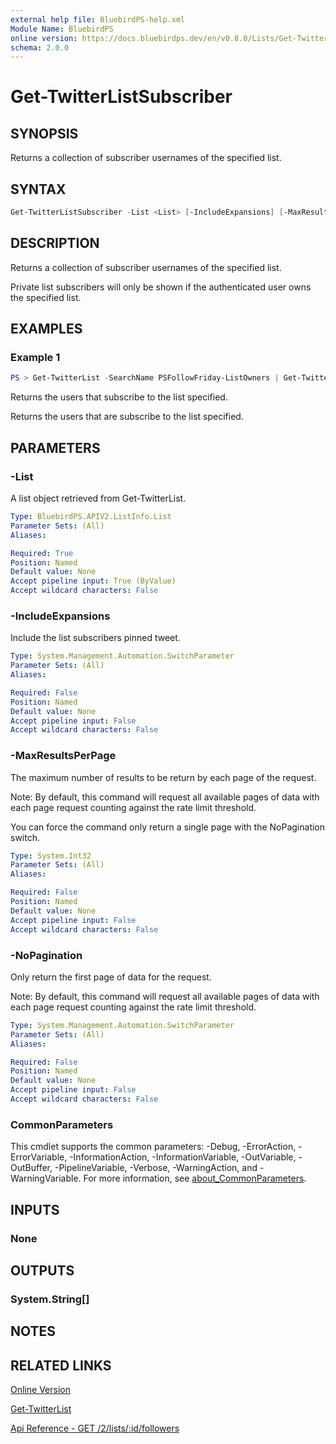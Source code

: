 ```yaml
---
external help file: BluebirdPS-help.xml
Module Name: BluebirdPS
online version: https://docs.bluebirdps.dev/en/v0.8.0/Lists/Get-TwitterListSubscriber
schema: 2.0.0
---
```


# Get-TwitterListSubscriber

## SYNOPSIS

Returns a collection of subscriber usernames of the specified list.

## SYNTAX

```powershell
Get-TwitterListSubscriber -List <List> [-IncludeExpansions] [-MaxResultsPerPage <Int32>] [-NoPagination]
```

## DESCRIPTION

Returns a collection of subscriber usernames of the specified list.

Private list subscribers will only be shown if the authenticated user owns the specified list.

## EXAMPLES

### Example 1

```powershell
PS > Get-TwitterList -SearchName PSFollowFriday-ListOwners | Get-TwitterListSubscriber
```

Returns the users that subscribe to the list specified.

Returns the users that are subscribe to the list specified.

## PARAMETERS

### -List

A list object retrieved from Get-TwitterList.

```yaml
Type: BluebirdPS.APIV2.ListInfo.List
Parameter Sets: (All)
Aliases:

Required: True
Position: Named
Default value: None
Accept pipeline input: True (ByValue)
Accept wildcard characters: False
```

### -IncludeExpansions

Include the list subscribers pinned tweet.

```yaml
Type: System.Management.Automation.SwitchParameter
Parameter Sets: (All)
Aliases:

Required: False
Position: Named
Default value: None
Accept pipeline input: False
Accept wildcard characters: False
```

### -MaxResultsPerPage

The maximum number of results to be return by each page of the request.

Note:
By default, this command will request all available pages of data with each page request counting against the rate limit threshold.

You can force the command only return a single page with the NoPagination switch.

```yaml
Type: System.Int32
Parameter Sets: (All)
Aliases:

Required: False
Position: Named
Default value: None
Accept pipeline input: False
Accept wildcard characters: False
```

### -NoPagination

Only return the first page of data for the request.

Note:
By default, this command will request all available pages of data with each page request counting against the rate limit threshold.

```yaml
Type: System.Management.Automation.SwitchParameter
Parameter Sets: (All)
Aliases:

Required: False
Position: Named
Default value: None
Accept pipeline input: False
Accept wildcard characters: False
```

### CommonParameters

This cmdlet supports the common parameters: -Debug, -ErrorAction, -ErrorVariable, -InformationAction, -InformationVariable, -OutVariable, -OutBuffer, -PipelineVariable, -Verbose, -WarningAction, and -WarningVariable. For more information, see [about_CommonParameters](http://go.microsoft.com/fwlink/?LinkID=113216).

## INPUTS

### None

## OUTPUTS

### System.String[]

## NOTES

## RELATED LINKS

[Online Version](https://docs.bluebirdps.dev/en/v0.8.0/Lists/Get-TwitterListSubscriber)

[Get-TwitterList](https://docs.bluebirdps.dev/en/v0.8.0/Lists/Get-TwitterList)

[Api Reference - GET /2/lists/:id/followers](https://developer.twitter.com/en/docs/twitter-api/lists/list-follows/api-reference/get-lists-id-followers)
